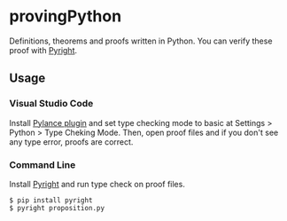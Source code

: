 # provingPython
Definitions, theorems and proofs written in Python. You can verify these proof with [Pyright](https://github.com/microsoft/pyright).
## Usage
### Visual Studio Code
Install [Pylance plugin](https://marketplace.visualstudio.com/items?itemName=ms-python.vscode-pylance) and set type checking mode to basic at Settings > Python > Type Cheking Mode. Then, open proof files and if you don't see any type error, proofs are correct.
### Command Line
Install [Pyright](https://github.com/microsoft/pyright) and run type check on proof files.
```console
$ pip install pyright
$ pyright proposition.py
```
